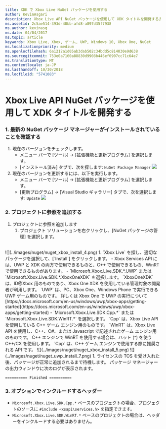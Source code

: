```yaml
---
title: XDK で Xbox Live NuGet パッケージを使用する
author: KevinAsgari
description: Xbox Live API NuGet パッケージを使用して XDK タイトルを開発する方法について説明します。
ms.assetid: 2c5ae514-393d-48bb-afd8-a897d35f7938
ms.author: kevinasg
ms.date: 04/04/2017
ms.topic: article
keywords: Xbox Live, Xbox, ゲーム, UWP, Windows 10, Xbox One, NuGet
ms.localizationpriority: medium
ms.openlocfilehash: 6a1212a1d05ab3dab502c34bdd5c814030e9d638
ms.sourcegitcommit: 753e0a7160a88830d9908b446ef0907cc71c64e7
ms.translationtype: MT
ms.contentlocale: ja-JP
ms.lasthandoff: 10/30/2018
ms.locfileid: "5741083"
---
```

# <a name="use-the-xbox-live-api-nuget-package-to-develop-xdk-titles"></a>Xbox Live API NuGet パッケージを使用して XDK タイトルを開発する

### <a name="1--ensure-you-have-the-latest-nuget-package-manager-installed"></a>1. 最新の NuGet パッケージ マネージャーがインストールされていることを確認する
1.  現在のバージョンをチェックします。
    - メニュー バーで [ツール] -> [拡張機能と更新プログラム] を選択します。
    - [インストール済み] タブで、次を探します:  `NuGet Package Manager`
![](../images/nuget/nuget_uwp_install_1.png)
2.  現在のバージョンを更新するには、以下を実行します。
    - メニュー バーで [ツール] -> [拡張機能と更新プログラム] を選択します。
    - [更新プログラム] -> [Visual Studio ギャラリー] タブで、次を選択します:  `Update`
![](../images/nuget/nuget_uwp_install_2.png)

### <a name="2--add-reference-to-the-project"></a>2. プロジェクトに参照を追加する
1.  プロジェクトに参照を追加します
    1.  プロジェクト ソリューションを右クリックし、[NuGet パッケージの管理] を選択します。
<br/>
![](../images/nuget/nuget_xbox_install_4.png)
1.  `Xbox Live` を探し、適切なパッケージを選択して、[`Install`] をクリックします。
  - Xbox Services API には、UWP と XDK の両方で使用できるものと、C++ で使用できるもの、WinRT で使用できるものがあります。  
  - `Microsoft.Xbox.Live.SDK.*.UWP` または `Microsoft.Xbox.Live.SDK.*.XboxOneXDK` を選択します。  `XboxOneXDK` は、ID@Xbox 用のものであり、Xbox One XDK を使用している管理対象の開発者が利用します。  `UWP` は、PC、Xbox One、Windows Phone で実行できる UWP ゲーム用のものです。  詳しくは Xbox One で UWP の実行について[https://docs.microsoft.com/en-us/windows/uwp/xbox-apps/getting-started](https://docs.microsoft.com/en-us/windows/uwp/xbox-apps/getting-started)
  - `Microsoft.Xbox.Live.SDK.Cpp.*` または `Microsoft.Xbox.Live.SDK.WinRT.*` を選択します。 `Cpp` は、Xbox Live API を使用している C++ ゲーム エンジン用のものです。  `WinRT` は、Xbox Live API を使用し、C++、C#、または Javascript で記述されたゲーム エンジン用のものです。  C++ エンジンで WinRT を使用する場合は、ハット (^) を使う C++/CX を使用します。  `Cpp` は、C++ ゲーム エンジンで使用する際に推奨される API です。    
![](../images/nuget/nuget_xbox_install_5.png)
![](../images/nuget/nuget_uwp_install_7.png)
1. ライセンスの TOS を受け入れた後、パッケージが正常に追加されるまで待機します。  パッケージ マネージャーの出力ウィンドウに次のログが表示されます。

```
========== Finished ==========
```

### <a name="3--optionally-include-header"></a>3. オプションでインクルードするヘッダー
* `Microsoft.Xbox.Live.SDK.Cpp.*` ベースのプロジェクトの場合、プロジェクトのソースに `#include <xsapi\services.h>` を指定できます。
* `Microsoft.Xbox.Live.SDK.WinRT.*` ベースのプロジェクトの場合は、ヘッダーをインクルードする必要はありません。   
